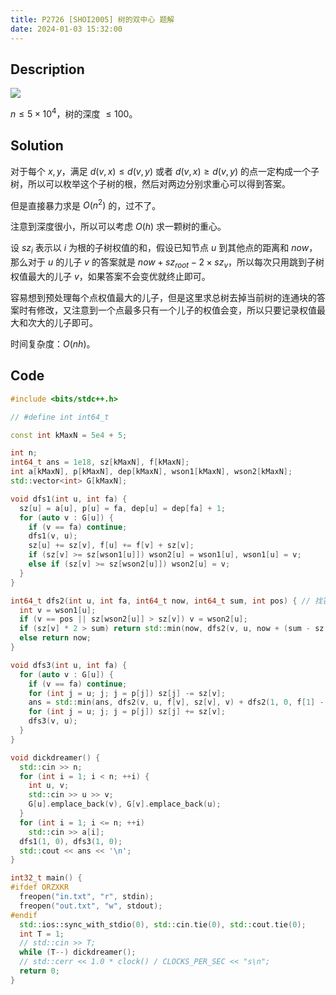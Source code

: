 ```yaml
---
title: P2726 [SHOI2005] 树的双中心 题解
date: 2024-01-03 15:32:00
---
```


## Description

![](https://cdn.luogu.com.cn/upload/pic/15902.png)

$n\leq 5\times 10^4$，树的深度 $\leq 100$。

## Solution

对于每个 $x,y$，满足 $d(v,x)\leq d(v,y)$ 或者 $d(v,x)\geq d(v,y)$ 的点一定构成一个子树，所以可以枚举这个子树的根，然后对两边分别求重心可以得到答案。

但是直接暴力求是 $O(n^2)$ 的，过不了。

注意到深度很小，所以可以考虑 $O(h)$ 求一颗树的重心。

设 $sz_i$ 表示以 $i$ 为根的子树权值的和，假设已知节点 $u$ 到其他点的距离和 $now$，那么对于 $u$ 的儿子 $v$ 的答案就是 $now+sz_{root}-2\times sz_v$，所以每次只用跳到子树权值最大的儿子 $v$，如果答案不会变优就终止即可。

容易想到预处理每个点权值最大的儿子，但是这里求总树去掉当前树的连通块的答案时有修改，又注意到一个点最多只有一个儿子的权值会变，所以只要记录权值最大和次大的儿子即可。

时间复杂度：$O(nh)$。

## Code

```cpp
#include <bits/stdc++.h>

// #define int int64_t

const int kMaxN = 5e4 + 5;

int n;
int64_t ans = 1e18, sz[kMaxN], f[kMaxN];
int a[kMaxN], p[kMaxN], dep[kMaxN], wson1[kMaxN], wson2[kMaxN];
std::vector<int> G[kMaxN];

void dfs1(int u, int fa) {
  sz[u] = a[u], p[u] = fa, dep[u] = dep[fa] + 1;
  for (auto v : G[u]) {
    if (v == fa) continue;
    dfs1(v, u);
    sz[u] += sz[v], f[u] += f[v] + sz[v];
    if (sz[v] >= sz[wson1[u]]) wson2[u] = wson1[u], wson1[u] = v;
    else if (sz[v] >= sz[wson2[u]]) wson2[u] = v;
  }
}

int64_t dfs2(int u, int fa, int64_t now, int64_t sum, int pos) { // 找答案
  int v = wson1[u];
  if (v == pos || sz[wson2[u]] > sz[v]) v = wson2[u];
  if (sz[v] * 2 > sum) return std::min(now, dfs2(v, u, now + (sum - sz[v] * 2), sum, pos));
  else return now;
}

void dfs3(int u, int fa) {
  for (auto v : G[u]) {
    if (v == fa) continue;
    for (int j = u; j; j = p[j]) sz[j] -= sz[v];
    ans = std::min(ans, dfs2(v, u, f[v], sz[v], v) + dfs2(1, 0, f[1] - f[v] - (int64_t)(dep[v] - 1) * sz[v], sz[1], v));
    for (int j = u; j; j = p[j]) sz[j] += sz[v];
    dfs3(v, u);
  }
}

void dickdreamer() {
  std::cin >> n;
  for (int i = 1; i < n; ++i) {
    int u, v;
    std::cin >> u >> v;
    G[u].emplace_back(v), G[v].emplace_back(u);
  }
  for (int i = 1; i <= n; ++i)
    std::cin >> a[i];
  dfs1(1, 0), dfs3(1, 0);
  std::cout << ans << '\n';
}

int32_t main() {
#ifdef ORZXKR
  freopen("in.txt", "r", stdin);
  freopen("out.txt", "w", stdout);
#endif
  std::ios::sync_with_stdio(0), std::cin.tie(0), std::cout.tie(0);
  int T = 1;
  // std::cin >> T;
  while (T--) dickdreamer();
  // std::cerr << 1.0 * clock() / CLOCKS_PER_SEC << "s\n";
  return 0;
}
```